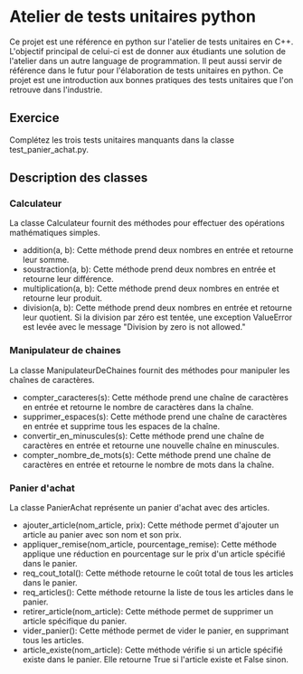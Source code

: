# Atelier de tests unitaires python

Ce projet est une référence en python sur l'atelier de tests unitaires en C++.
L'objectif principal de celui-ci est de donner aux étudiants une solution de l'atelier dans un autre language de programmation.
Il peut aussi servir de référence dans le futur pour l'élaboration de tests unitaires en python.
Ce projet est une introduction aux bonnes pratiques des tests unitaires que l'on retrouve dans l'industrie.

## Exercice
Complétez les trois tests unitaires manquants dans la classe test_panier_achat.py.

## Description des classes

### Calculateur
La classe Calculateur fournit des méthodes pour effectuer des opérations mathématiques simples.

- addition(a, b): Cette méthode prend deux nombres en entrée et retourne leur somme.
- soustraction(a, b): Cette méthode prend deux nombres en entrée et retourne leur différence.
- multiplication(a, b): Cette méthode prend deux nombres en entrée et retourne leur produit.
- division(a, b): Cette méthode prend deux nombres en entrée et retourne leur quotient. 
Si la division par zéro est tentée, une exception ValueError est levée avec le message "Division by zero is not allowed."

### Manipulateur de chaines
La classe ManipulateurDeChaines fournit des méthodes pour manipuler les chaînes de caractères.

- compter_caracteres(s): Cette méthode prend une chaîne de caractères en entrée et retourne le nombre de caractères dans la chaîne.
- supprimer_espaces(s): Cette méthode prend une chaîne de caractères en entrée et supprime tous les espaces de la chaîne.
- convertir_en_minuscules(s): Cette méthode prend une chaîne de caractères en entrée et retourne une nouvelle chaîne en minuscules.
- compter_nombre_de_mots(s): Cette méthode prend une chaîne de caractères en entrée et retourne le nombre de mots dans la chaîne.

### Panier d'achat
La classe PanierAchat représente un panier d'achat avec des articles.

- ajouter_article(nom_article, prix): Cette méthode permet d'ajouter un article au panier avec son nom et son prix.
- appliquer_remise(nom_article, pourcentage_remise): Cette méthode applique une réduction en pourcentage sur le prix d'un article spécifié dans le panier.
- req_cout_total(): Cette méthode retourne le coût total de tous les articles dans le panier.
- req_articles(): Cette méthode retourne la liste de tous les articles dans le panier.
- retirer_article(nom_article): Cette méthode permet de supprimer un article spécifique du panier.
- vider_panier(): Cette méthode permet de vider le panier, en supprimant tous les articles.
- article_existe(nom_article): Cette méthode vérifie si un article spécifié existe dans le panier. Elle retourne True si l'article existe et False sinon.
